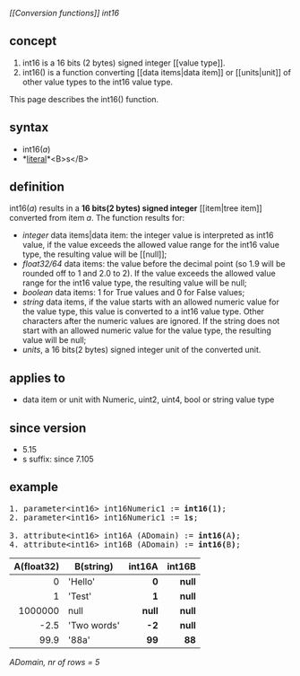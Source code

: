 *[[Conversion functions]] int16*

## concept

1. int16 is a 16 bits (2 bytes) signed integer [[value type]].
2. int16() is a function converting [[data items|data item]] or [[units|unit]] of other value types to the int16 value type.

This page describes the int16() function.

## syntax

- int16(*a*)
- *[literal](https://en.wikipedia.org/wiki/Literal_(computer_programming))*<B>s</B>

## definition

int16(*a*) results in a **16 bits(2 bytes) signed integer** [[item|tree item]] converted from item *a*. The function results for:

- *integer* data items|data item: the integer value is interpreted as int16 value, if the value exceeds the allowed value range for the int16 value type, the resulting value will be [[null]];
- *float32/64* data items: the value before the decimal point (so 1.9 will be rounded off to 1 and 2.0 to 2). If the value exceeds the allowed value range for the int16 value type, the resulting value will be null;
- *boolean* data items: 1 for True values and 0 for False values;
- *string* data items, if the value starts with an allowed numeric value for the value type, this value is converted to a int16 value type. Other characters after the numeric values are ignored. If the string does not start with an allowed numeric value for the value type, the resulting value will be null;
- *units*, a 16 bits(2 bytes) signed integer unit of the converted unit.

## applies to

- data item or unit with Numeric, uint2, uint4, bool or string value type

## since version

- 5.15
- s suffix: since 7.105

## example

<pre>
1. parameter&lt;int16&gt; int16Numeric1 := <B>int16(</B>1<B>)</B>;
2. parameter&lt;int16&gt; int16Numeric1 := 1<B>s</B>;

3. attribute&lt;int16&gt; int16A (ADomain) := <B>int16(</B>A<B>)</B>;
4. attribute&lt;int16&gt; int16B (ADomain) := <B>int16(</B>B<B>)</B>;
</pre>

| A(float32) | B(string)   |**int16A**| **int16B** |
|-----------:|-------------|---------:|-----------:|
| 0          | 'Hello'     | **0**    | **null**   |
| 1          | 'Test'      | **1**    | **null**   |
| 1000000    | null        | **null** | **null**   |
| -2.5       | 'Two words' | **-2**   | **null**   |
| 99.9       | '88a'       | **99**   | **88**     |

*ADomain, nr of rows = 5*